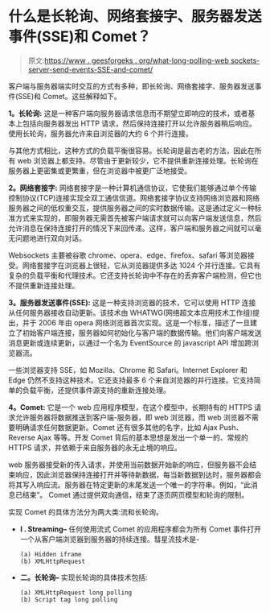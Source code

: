 # 什么是长轮询、网络套接字、服务器发送事件(SSE)和 Comet？

> 原文:[https://www . geesforgeks . org/what-long-polling-web sockets-server-send-events-SSE-and-comet/](https://www.geeksforgeeks.org/what-are-long-polling-websockets-server-sent-events-sse-and-comet/)

客户端与服务器端实时交互的方式有多种，即长轮询、网络套接字、服务器发送事件(SSE)和 Comet。这些解释如下。

**1。长轮询:**
这是一种客户端向服务器请求信息而不期望立即响应的技术，或者基本上包括向服务器发出 HTTP 请求，然后保持连接打开以允许服务器稍后响应。使用长轮询，服务器允许来自浏览器的大约 6 个并行连接。

与其他方式相比，这种方式的负载平衡很容易。长轮询是最古老的方法，因此在所有 web 浏览器上都支持。尽管由于更新较少，它不提供重新连接处理。长轮询在服务器上更密集或更繁重，但在浏览器中被更广泛地接受。

**2。网络套接字:**
网络套接字是一种计算机通信协议，它使我们能够通过单个传输控制协议(TCP)连接实现全双工通信信道。网络套接字协议支持网络浏览器和网络服务器之间的低权重交互，提供服务器之间的实时数据传输。这是通过定义一种标准方式来实现的，即服务器无需首先被客户端请求就可以向客户端发送信息，然后允许消息在保持连接打开的情况下来回传递。这样，客户端和服务器之间就可以毫无问题地进行双向对话。

Websockets 主要被谷歌 chrome、opera、edge、firefox、safari 等浏览器接受。网络套接字在浏览器上很轻，它从浏览器提供多达 1024 个并行连接。它具有复杂的负载平衡和代理技术。它还支持长轮询中不存在的丢弃客户端检测，但它也不提供重新连接处理。

**3。服务器发送事件(SSE):**
这是一种支持浏览器的技术，它可以使用 HTTP 连接从任何服务器接收自动更新。该技术由 WHATWG(网络超文本应用技术工作组)提出，并于 2006 年由 opera 网络浏览器首次实现。这是一个标准，描述了一旦建立了初始客户端连接，服务器如何初始化与客户端的数据传输。他们向客户端发送消息更新或连续更新，以通过一个名为 EventSource 的 javascript API 增加跨浏览器流。

一些浏览器支持 SSE，如 Mozilla、Chrome 和 Safari。Internet Explorer 和 Edge 仍然不支持这种技术。它还支持最多 6 个来自浏览器的并行连接。它支持简单的负载平衡，还提供事件源支持的重新连接处理。

**4。Comet:**
它是一个 web 应用程序模型，在这个模型中，长期持有的 HTTPS 请求允许服务器将数据推送到客户端-服务器，即 web 浏览器，而 web 浏览器不需要明确请求任何数据更新。Comet 还有很多其他的名字，比如 Ajax Push、Reverse Ajax 等等。开发 Comet 背后的基本思想是发出一个单一的、常规的 HTTPS 请求，并依赖于来自服务器的永无止境的响应。

web 服务器接受新的传入请求，并使用当前数据开始新的响应，但服务器不会结束响应，因此浏览器保持连接打开并等待新数据，每当新数据到达时，服务器都会将其写入响应流。服务器在特定更新的末尾发送一个唯一的字符串。例如，“此消息已结束”。
Comet 通过提供双向通信，结束了逐页网页模型和轮询的限制。

实现 Comet 的具体方法分为两大类:流和长轮询。

*   **I . Streaming–**
    任何使用流式 Comet 的应用程序都会为所有 Comet 事件打开一个从客户端浏览器到服务器的持续连接。彗星流技术是-

    ```
    (a) Hidden iframe
    (b) XMLHttpRequest 
    ```

*   **二。长轮询–**
    实现长轮询的具体技术包括:

    ```
    (a) XMLHttpRequest long polling
    (b) Script tag long polling 
    ```